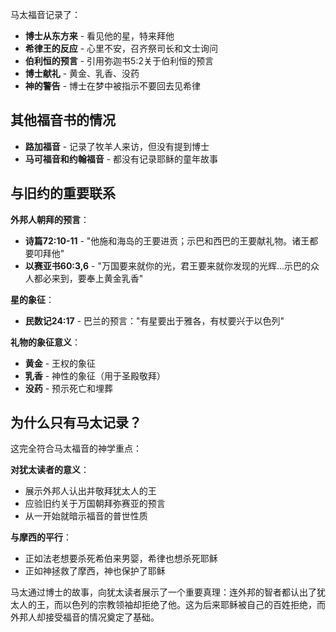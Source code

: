 马太福音记录了：

- **博士从东方来** - 看见他的星，特来拜他
- **希律王的反应** - 心里不安，召齐祭司长和文士询问
- **伯利恒的预言** - 引用弥迦书5:2关于伯利恒的预言
- **博士献礼** - 黄金、乳香、没药
- **神的警告** - 博士在梦中被指示不要回去见希律

## 其他福音书的情况

- **路加福音** - 记录了牧羊人来访，但没有提到博士
- **马可福音和约翰福音** - 都没有记录耶稣的童年故事

## 与旧约的重要联系

**外邦人朝拜的预言**：

- **诗篇72:10-11** - "他施和海岛的王要进贡；示巴和西巴的王要献礼物。诸王都要叩拜他"
- **以赛亚书60:3,6** - "万国要来就你的光，君王要来就你发现的光辉...示巴的众人都必来到，要奉上黄金乳香"

**星的象征**：

- **民数记24:17** - 巴兰的预言："有星要出于雅各，有杖要兴于以色列"

**礼物的象征意义**：

- **黄金** - 王权的象征
- **乳香** - 神性的象征（用于圣殿敬拜）
- **没药** - 预示死亡和埋葬

## 为什么只有马太记录？

这完全符合马太福音的神学重点：

**对犹太读者的意义**：

- 展示外邦人认出并敬拜犹太人的王
- 应验旧约关于万国朝拜弥赛亚的预言
- 从一开始就暗示福音的普世性质

**与摩西的平行**：

- 正如法老想要杀死希伯来男婴，希律也想杀死耶稣
- 正如神拯救了摩西，神也保护了耶稣

马太通过博士的故事，向犹太读者展示了一个重要真理：连外邦的智者都认出了犹太人的王，而以色列的宗教领袖却拒绝了他。这为后来耶稣被自己的百姓拒绝，而外邦人却接受福音的情况奠定了基础。